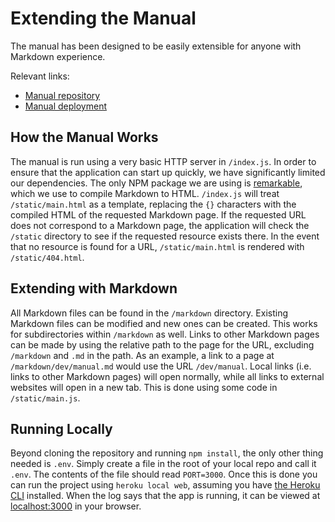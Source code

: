 # Extending the Manual

The manual has been designed to be easily extensible for anyone with Markdown experience.

Relevant links:

- [Manual repository](https://github.com/LutherNavigator/manual)
- [Manual deployment](https://luther-navigator-manual.herokuapp.com/)

## How the Manual Works

The manual is run using a very basic HTTP server in `/index.js`. In order to ensure that the application can start up quickly, we have significantly limited our dependencies. The only NPM package we are using is [remarkable](https://www.npmjs.com/package/remarkable), which we use to compile Markdown to HTML. `/index.js` will treat `/static/main.html` as a template, replacing the `{}` characters with the compiled HTML of the requested Markdown page. If the requested URL does not correspond to a Markdown page, the application will check the `/static` directory to see if the requested resource exists there. In the event that no resource is found for a URL, `/static/main.html` is rendered with `/static/404.html`.

## Extending with Markdown

All Markdown files can be found in the `/markdown` directory. Existing Markdown files can be modified and new ones can be created. This works for subdirectories within `/markdown` as well. Links to other Markdown pages can be made by using the relative path to the page for the URL, excluding `/markdown` and `.md` in the path. As an example, a link to a page at `/markdown/dev/manual.md` would use the URL `/dev/manual`. Local links (i.e. links to other Markdown pages) will open normally, while all links to external websites will open in a new tab. This is done using some code in `/static/main.js`.

## Running Locally

Beyond cloning the repository and running `npm install`, the only other thing needed is `.env`. Simply create a file in the root of your local repo and call it `.env`. The contents of the file should read `PORT=3000`. Once this is done you can run the project using `heroku local web`, assuming you have [the Heroku CLI](https://devcenter.heroku.com/articles/heroku-cli) installed. When the log says that the app is running, it can be viewed at [localhost:3000](http://localhost:3000/) in your browser.
